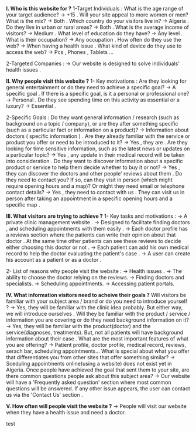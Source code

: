 **I. Who is this website for ?**
1-Target Individuals :
    What is the age range of your target audience?
    -> +15 .
    Will your site appeal to more women or men? What is the mix?
    -> Both .
    Which country do your visitors live in?
    -> Algeria .
    Do they live in urban or rural areas?
    -> Both .
    What is the average income of visitors?
    -> Medium .
    What level of education do they have?
    -> Any level . 
    What is their occupation?
    -> Any occupation . 
    How often do they use the web?
    -> When having a health issue .
    What kind of device do they use to access the web?
    -> Pcs , Phones , Tablets ...

2-Targeted Companies : 
   -> Our website is designed to solve individuals' health issues .

**II. Why people visit this website ?**
1- Key motivations :
    Are they looking for general entertainment or do they need to achieve a specific goal?
    -> A specific goal .
      If there is a specific goal, is it a personal or professional one?
    -> Personal .
      Do they see spending time on this activity as essential or a luxury?
    -> Essential .

2-Specific Goals : 
    Do they want general information / research (such as background on a topic / company), or are they after something specific (such as a particular fact or information on a product)?
    -> Information about doctors ( specific information ) .
    Are they already familiar with the service or product you offer or need to be introduced to it?
    -> Yes , they are .
    Are they looking for time sensitive information, such as the latest news or updates on a particular topic?
    -> Yes , any update in their medical record will be taken into consideration .
    Do they want to discover information about a specific product or service to help them decide whether to buy it or not?
    -> Yes , they can discover the doctors and other people' reviews about them .
    Do they need to contact you? If so, can they visit in person (which might require opening hours and a map)? Or might they need email or telephone contact details?
    -> Yes , they need to contact with us . They can visit us in person after taking an appointment in a specific opening hours and a specific map .


**III. What visitors are trying to achieve ?**
1- Key tasks and motivations :
    -> A private clinic management website .
    -> Designed to facilitate finding doctors , and scheduling appointments with them easily .
    -> Each doctor profile has a reviews section where the patients can write their opinion about that doctor . At the same time other patients can see these reviews to decide either choosing this doctor or not . 
    -> Each patient can add his own medical record to help the doctor evaluating the patient's case .
    -> A user can create his account as a patient or as a doctor .

2- List of reasons why people visit the website :
    -> Health issues .
    -> The ability to choose the doctor relying on the reviews.
    -> Finding doctors and specialists.
    -> Scheduling appointments.
    -> Accessing patient portals.
    

**IV. What information visitors need to acheive their goals ?**
    Will visitors be familiar with your subject area / brand or do you need to introduce yourself ?
    -> Yes, they will be familiar with the clinic idea probably. But either way, we will introduce ourselves .
    Will they be familiar with the product / service / information you are covering or do they need background information on it?
    -> Yes, they will be familiar with the product(doctor) and the service(diagnoses, treatments). But, not all patients will have background information about their case .
    What are the most important features of what you are offering?
    -> Patient profile, doctor profile, medical record, reviews, serach bar, scheduling appointments...
    What is special about what you offer that differentiates you from other sites that offer something similar?
    -> Sceduling appointments online(using a website) does not exist yet in Algeria. 
    Once people have achieved the goal that sent them to your site, are there common questions people ask about this subject area?
    -> Our website will have a 'Frequently asked question' section where most common questions will be answered. If any other issue appears, the user can contact us via the 'Contact Us' section .

**V. How often will people visit the website ?**
-> People will visit our website when they have a health issue and need a doctor.

test 

    
